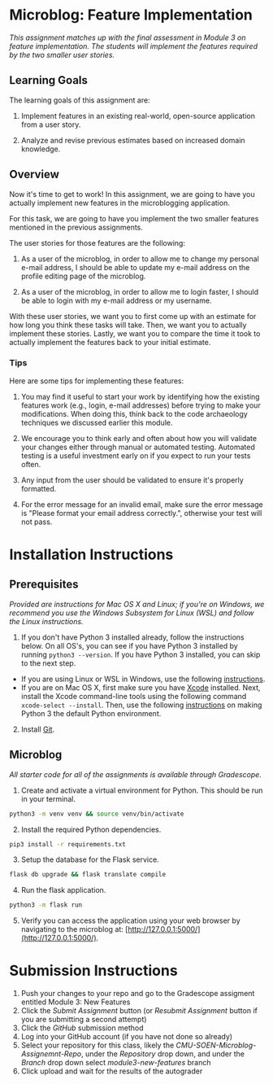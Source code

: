 # Microblog: Feature Implementation

_This assignment matches up with the final assessment in Module 3 on feature implementation.  The students will implement the features required by the two smaller user stories._

## Learning Goals

The learning goals of this assignment are:

1. Implement features in an existing real-world, open-source application from a user story.

2. Analyze and revise previous estimates based on increased domain knowledge.

## Overview

Now it's time to get to work!  In this assignment, we are going to have you actually implement new features in the microblogging application. 

For this task, we are going to have you implement the two smaller features mentioned in the previous assignments.

The user stories for those features are the following:

1. As a user of the microblog, in order to allow me to change my personal e-mail address, I should be able to update my e-mail address on the profile editing page of the microblog.

2. As a user of the microblog, in order to allow me to login faster, I should be able to login with my e-mail address or my username.

With these user stories, we want you to first come up with an estimate for how long you think these tasks will take.  Then, we want you to actually implement these stories.  Lastly, we want you to compare the time it took to actually implement the features back to your initial estimate.

### Tips

Here are some tips for implementing these features:

1. You may find it useful to start your work by identifying how the existing features work (e.g., login, e-mail addresses) before trying to make your modifications.  When doing this, think back to the code archaeology techniques we discussed earlier this module.

2. We encourage you to think early and often about how you will validate your changes either through manual or automated testing.  Automated testing is a useful investment early on if you expect to run your tests often.

3. Any input from the user should be validated to ensure it's properly formatted.

4. For the error message for an invalid email, make sure the error message is "Please format your email address correctly.", otherwise your test will not pass.

# Installation Instructions

## Prerequisites 

_Provided are instructions for Mac OS X and Linux; if you're on Windows, we recommend you use the Windows Subsystem for Linux (WSL) and follow the Linux instructions._

1. If you don't have Python 3 installed already, follow the instructions below.  On all OS's, you can see if you have Python 3 installed by running `python3 --version`.  If you have Python 3 installed, you can skip to the next step.

* If you are using Linux or WSL in Windows, use the following [instructions](https://www.digitalocean.com/community/tutorials/how-to-install-python-3-and-set-up-a-programming-environment-on-an-ubuntu-20-04-server).  
* If you are on Mac OS X, first make sure you have [Xcode](https://developer.apple.com/xcode/) installed.  Next, install the Xcode command-line tools using the following command `xcode-select --install`.  Then, use the following [instructions](https://opensource.com/article/19/5/python-3-default-mac) on making Python 3 the default Python environment.

2. Install [Git](https://git-scm.com/book/en/v2/Getting-Started-Installing-Git).

## Microblog

_All starter code for all of the assignments is available through Gradescope._

1. Create and activate a virtual environment for Python.  This should be run in your terminal.

```sh
python3 -m venv venv && source venv/bin/activate
```

2. Install the required Python dependencies.

```sh
pip3 install -r requirements.txt
```

3. Setup the database for the Flask service.

```sh
flask db upgrade && flask translate compile
```

4. Run the flask application.

```sh
python3 -m flask run
```

5. Verify you can access the application using your web browser by navigating to the microblog at: [http://127.0.0.1:5000/](http://127.0.0.1:5000/).

# Submission Instructions

1. Push your changes to your repo and go to the Gradescope assigment entitled Module 3: New Features
2. Click the _Submit Assignment_ button (or _Resubmit Assignment_ button if you are submitting a second attempt)
3. Click the _GitHub_ submission method
4. Log into your GitHub account (if you have not done so already)
5. Select your repository for this class, likely the _CMU-SOEN-Microblog-Assignemnt-Repo_, under the _Repository_ drop down, and under the _Branch_ drop down select _module3-new-features_ branch
6. Click upload and wait for the results of the autograder